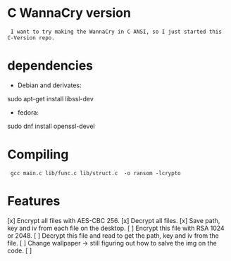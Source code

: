 # C WannaCry version
     
     I want to try making the WannaCry in C ANSI, so I just started this C-Version repo.
     
# dependencies

- Debian and derivates:

sudo apt-get install libssl-dev

- fedora:

sudo dnf install openssl-devel

# Compiling
     
     gcc main.c lib/func.c lib/struct.c  -o ransom -lcrypto 

# Features

  [x] Encrypt all files with AES-CBC 256.
  [x] Decrypt all files.
  [x] Save path, key and iv from each file on the desktop.
  [ ] Encrypt this file with RSA 1024 or 2048.
  [ ] Decrypt this file and read to get the path, key and iv from the file.
  [ ] Change wallpaper -> still figuring out how to salve the img on the code.
  [ ] 

